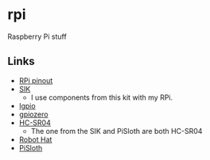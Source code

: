 # rpi

Raspberry Pi stuff

## Links

* [RPi pinout](https://www.raspberrypi.com/documentation/computers/raspberry-pi.html#gpio-and-the-40-pin-header)
* [SIK](https://cdn.sparkfun.com/datasheets/Kits/SIK/SIK_v4_Book_Oct_25_FINAL.pdf)
  * I use components from this kit with my RPi.
* [lgpio](https://abyz.me.uk/lg/index.html)
* [gpiozero](https://gpiozero.readthedocs.io/en/stable/index.html)
* [HC-SR04](https://cdn.sparkfun.com/datasheets/Sensors/Proximity/HCSR04.pdf)
  * The one from the SIK and PiSloth are both HC-SR04
* [Robot Hat](https://github.com/sunfounder/robot-hat)
* [PiSloth](https://github.com/sunfounder/pisloth)
